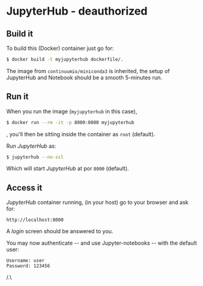 # JupyterHub - deauthorized


## Build it

To build this (Docker) container just go for:

```bash
$ docker build -t myjupyterhub dockerfile/.
```

The image from `continuumio/miniconda3` is inherited, the
setup of JupyterHub and Notebook should be a smooth 5-minutes run.


## Run it

When you run the image (`myjupyterhub` in this case),
```bash
$ docker run --rm -it -p 8000:8000 myjupyterhub
```
, you'll then be sitting inside the container as `root` (default).

Run *JupyterHub* as:
```bash
$ jupyterhub --no-ssl
```
Which will start *JupyterHub* at por `8000` (default).


## Access it

*JupyterHub* container running, (in your host) go to your browser
and ask for:
```
http://localhost:8000
```
A *login* screen should be answered to you.

You may now authenticate -- and use Jupyter-notebooks -- with the 
default user:
```
Username: user
Password: 123456
```


/.\

